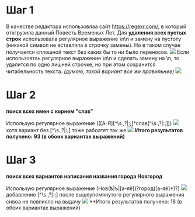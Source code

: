 # Шаг 1
В качестве редактора использовлаа сайт https://regexr.com/, в который откгрузила данный Повесть Временых Лет.
Для **удаления всех пустых строк** использовала регулярное выражение \n\n и замену на пустоту (никакой символ не вставляла в строчку замены). Но в таком случае получается сплошной текст без каких бы то ни было переносов. 
![](https://pp.userapi.com/c845421/v845421783/65839/2n__1Wn4zLk.jpg)
Если использовтаь регулярное выражение \n\n и сделать замену на \n, то удалится по одно лишней строчке, но при этом сохранится читабельность текста. *(думаю, такой вариант все же правильнее)*
![](https://pp.userapi.com/c845020/v845020543/67834/hLW0xtakNEM.jpg)

# Шаг 2
**поиск всех имен с корнем "слав"**

Использую регулярное выражение (([А-Я][^\s.,\?|:;]*слав[^\s.,\?|:;]))
![](https://pp.userapi.com/c845020/v845020543/67794/ELEAiX2sHxA.jpg)
хотя вариант без [^\s.,\?|:;] тоже рабоатет так же 
![](https://pp.userapi.com/c845020/v845020543/678f5/gIZ8bf8Z9oA.jpg)
**Итого результатов получено: 93 (в обоих вариантах выражений)**

# Шаг 3
**поиск всех вариантов написания названия города Новгород**

Использую регулярное выражение (Нов(ѣ|ъ|[а-яё])?город([а-яё]*)?)
![](https://pp.userapi.com/c845020/v845020543/678ae/wRnEV93a0ts.jpg)
добавление [^\s.,\?|:;] после вышеупомянутого регулярного выражения снвоа не повлияло на выдачу
![](https://pp.userapi.com/c845020/v845020782/69331/ENi1Fy2gRCc.jpg)
**Итого результатов получено: 18 (в обоих вариантах выражений)
